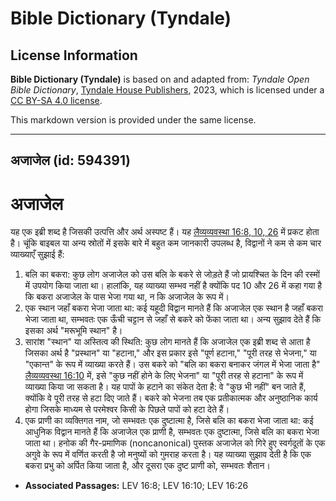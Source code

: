 # Bible Dictionary (Tyndale)

## License Information

**Bible Dictionary (Tyndale)** is based on and adapted from: _Tyndale Open Bible Dictionary_, [Tyndale House Publishers](https://tyndaleopenresources.com/), 2023, which is licensed under a [CC BY-SA 4.0 license](https://creativecommons.org/licenses/by-sa/4.0/legalcode.en).

This markdown version is provided under the same license.



--------------------------------

## अजाजेल (id: 594391)

अजाजेल
======

यह एक इब्री शब्द है जिसकी उत्पत्ति और अर्थ अस्पष्ट हैं। यह [लैव्यव्यवस्था 16:8, 10, 26](https://ref.ly/Lev16:8,Lev16:10,Lev16:26) में प्रकट होता है। चूंकि बाइबल या अन्य स्रोतों में इसके बारे में बहुत कम जानकारी उपलब्ध है, विद्वानों ने कम से कम चार व्याख्याएँ सुझाई हैं:

1. बलि का बकरा: कुछ लोग अजाजेल को उस बलि के बकरे से जोड़ते हैं जो प्रायश्चित के दिन की रस्मों में उपयोग किया जाता था। हालांकि, यह व्याख्या सम्भव नहीं है क्योंकि पद 10 और 26 में कहा गया है कि बकरा अजाजेल के पास भेजा गया था, न कि अजाजेल के रूप में।
2. एक स्थान जहाँ बकरा भेजा जाता था: कई यहूदी विद्वान मानते हैं कि अजाजेल एक स्थान है जहाँ बकरा भेजा जाता था, सम्भवतः एक ऊँची चट्टान से जहाँ से बकरे को फेंका जाता था। अन्य सुझाव देते हैं कि इसका अर्थ "मरूभूमि स्थान" है।
3. सारांश "स्थान" या अस्तित्व की स्थिति: कुछ लोग मानते हैं कि अजाजेल एक इब्री शब्द से आता है जिसका अर्थ है "प्रस्थान" या "हटाना," और इस प्रकार इसे "पूर्ण हटाना," "पूरी तरह से भेजना," या "एकान्त" के रूप में व्याख्या करते हैं। उस बकरे को "बलि का बकरा बनाकर जंगल में भेजा जाता है" [लैव्यव्यवस्था 16:10](https://ref.ly/Lev16:10) में, इसे "कुछ नहीं होने के लिए भेजना" या "पूरी तरह से हटाना" के रूप में व्याख्या किया जा सकता है। यह पापों के हटाने का संकेत देता है: वे "कुछ भी नहीं" बन जाते हैं, क्योंकि वे पूरी तरह से हटा दिए जाते हैं। बकरे को भेजना तब एक प्रतीकात्मक और अनुष्ठानिक कार्य होगा जिसके माध्यम से परमेश्वर किसी के पिछले पापों को हटा देते हैं।
4. एक प्राणी का व्यक्तिगत नाम, जो सम्भवतः एक दुष्टात्मा है, जिसे बलि का बकरा भेजा जाता था: कई आधुनिक विद्वान मानते हैं कि अजाजेल एक प्राणी है, सम्भवतः एक दुष्टात्मा, जिसे बलि का बकरा भेजा जाता था। हनोक की गैर\-प्रमाणिक (noncanonical) पुस्तक अजाजेल को गिरे हुए स्वर्गदूतों के एक अगुवे के रूप में वर्णित करती है जो मनुष्यों को गुमराह करता है। यह व्याख्या सुझाव देती है कि एक बकरा प्रभु को अर्पित किया जाता है, और दूसरा एक दुष्ट प्राणी को, सम्भवतः शैतान।

* **Associated Passages:** LEV 16:8; LEV 16:10; LEV 16:26

